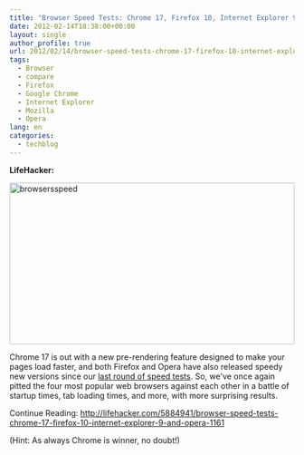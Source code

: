 ```yaml
---
title: "Browser Speed Tests: Chrome 17, Firefox 10, Internet Explorer 9, and Opera 11.61"
date: 2012-02-14T18:38:00+00:00
layout: single
author_profile: true
url: 2012/02/14/browser-speed-tests-chrome-17-firefox-10-internet-explorer-9-and-opera-11-61/
tags:
  - Browser
  - compare
  - Firefox
  - Google Chrome
  - Internet Explorer
  - Mozilla
  - Opera
lang: en
categories: 
  - techblog
---
```

**LifeHacker:**

[<img title="browsersspeed" border="0" alt="browsersspeed" src="http://lh4.ggpht.com/-WCz-gZj_sYg/TzqjFGQtbCI/AAAAAAAAExQ/HjxtZnO1XpQ/browsersspeed_thumb%25255B2%25255D.jpg?imgmax=800" width="504" height="285" />](http://lh5.ggpht.com/-TmC0LmQo7pM/Tzqi_tv4ZyI/AAAAAAAAExI/_FbbqTNSWko/s1600-h/browsersspeed%25255B4%25255D.jpg)

Chrome 17 is out with a new pre-rendering feature designed to make your pages load faster, and both Firefox and Opera have also released speedy new versions since our [last round of speed tests](http://lifehacker.com/5844150/browser-speed-tests-firefox-7-chrome-14-internet-explorer-9-and-more). So, we've once again pitted the four most popular web browsers against each other in a battle of startup times, tab loading times, and more, with more surprising results.

Continue Reading: <http://lifehacker.com/5884941/browser-speed-tests-chrome-17-firefox-10-internet-explorer-9-and-opera-1161>

(Hint: As always Chrome is winner, no doubt!)